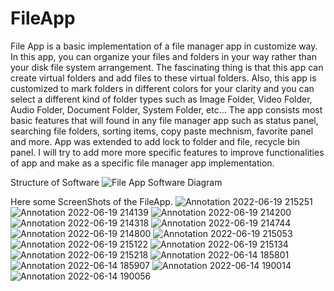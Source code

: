 # FileApp

<p>File App is a basic implementation of a file manager app in customize way. In this app, you can organize your files and folders in your way rather than your disk file system arrangement. The fascinating thing is that this app can create virtual folders and add files to these virtual folders. Also, this app is customized to mark folders in different colors for your clarity and you can select a different kind of folder types such as Image Folder, Video Folder, Audio Folder, Document Folder, System Folder, etc... 
The app consists most basic features that will found in any file manager app such as status panel, searching file folders, sorting items, copy paste mechnism, favorite panel and more. App was extended to add lock to folder and file, recycle bin panel. I will try to add more more specific features to improve functionalities of app and make as a specific file manager app implementation.</p>

Structure of Software
![File App Software Diagram](https://user-images.githubusercontent.com/85817726/175543052-df61b8e7-c115-478e-b514-a38b5ecd76e9.png)

Here some ScreenShots of the FileApp.
![Annotation 2022-06-19 215251](https://user-images.githubusercontent.com/85817726/174491038-211fe6de-9ec4-45ee-a0a9-f000715bb9be.png)
![Annotation 2022-06-19 214139](https://user-images.githubusercontent.com/85817726/174491044-9929db1a-5903-4cc3-b910-b25be6bc35b2.png)
![Annotation 2022-06-19 214200](https://user-images.githubusercontent.com/85817726/174491046-d81ee02e-92b9-469b-a60b-1e725adc2ecc.png)
![Annotation 2022-06-19 214318](https://user-images.githubusercontent.com/85817726/174491047-aa9e9d97-2dfb-49fd-94a0-7e12798c340e.png)
![Annotation 2022-06-19 214744](https://user-images.githubusercontent.com/85817726/174491049-5d06f573-f08c-4782-8304-745296570e7c.png)
![Annotation 2022-06-19 214800](https://user-images.githubusercontent.com/85817726/174491053-cd9cc14c-66f8-4dc1-a948-dd8ab872e443.png)
![Annotation 2022-06-19 215053](https://user-images.githubusercontent.com/85817726/174491055-1be904b6-3121-43aa-8eb0-0338be552917.png)
![Annotation 2022-06-19 215122](https://user-images.githubusercontent.com/85817726/174491064-f02e535e-b339-4b94-8977-864814aa8825.png)
![Annotation 2022-06-19 215134](https://user-images.githubusercontent.com/85817726/174491070-5368eb83-3f52-41f9-b705-74d7b4b6a515.png)
![Annotation 2022-06-19 215218](https://user-images.githubusercontent.com/85817726/174491075-b405b038-3dbf-4b34-bba5-7f2991263fa9.png)
![Annotation 2022-06-14 185801](https://user-images.githubusercontent.com/85817726/173589693-104a1118-7e1a-4602-ba53-72030ec65719.png)
![Annotation 2022-06-14 185907](https://user-images.githubusercontent.com/85817726/173589711-c90c6926-8edb-4337-8d3d-99245af53812.png)
![Annotation 2022-06-14 190014](https://user-images.githubusercontent.com/85817726/173589718-ce0f6dc0-677b-460f-8d74-51dc52ad035a.png)
![Annotation 2022-06-14 190056](https://user-images.githubusercontent.com/85817726/173589721-8bdb02d8-8c5e-4439-9ab5-35ec17d13800.png)

